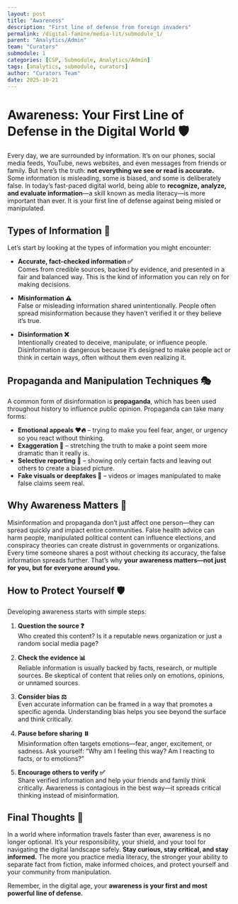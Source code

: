 ```yaml
---
layout: post
title: "Awareness"
description: "First line of defense from foreign invaders"
permalink: /digital-famine/media-lit/submodule_1/
parent: "Analytics/Admin"
team: "Curators"
submodule: 1
categories: [CSP, Submodule, Analytics/Admin]
tags: [analytics, submodule, curators]
author: "Curators Team"
date: 2025-10-21
---
```


# Awareness: Your First Line of Defense in the Digital World 🛡️

Every day, we are surrounded by information. It’s on our phones, social media feeds, YouTube, news websites, and even messages from friends or family. But here’s the truth: **not everything we see or read is accurate.** Some information is misleading, some is biased, and some is deliberately false. In today’s fast-paced digital world, being able to **recognize, analyze, and evaluate information**—a skill known as media literacy—is more important than ever. It is your first line of defense against being misled or manipulated.  

## Types of Information 📰

Let’s start by looking at the types of information you might encounter:  

- **Accurate, fact-checked information ✅**  
  Comes from credible sources, backed by evidence, and presented in a fair and balanced way. This is the kind of information you can rely on for making decisions.  

- **Misinformation ⚠️**  
  False or misleading information shared unintentionally. People often spread misinformation because they haven’t verified it or they believe it’s true.  

- **Disinformation ❌**  
  Intentionally created to deceive, manipulate, or influence people. Disinformation is dangerous because it’s designed to make people act or think in certain ways, often without them even realizing it.  

## Propaganda and Manipulation Techniques 🎭

A common form of disinformation is **propaganda**, which has been used throughout history to influence public opinion. Propaganda can take many forms:  

- **Emotional appeals ❤️🔥** – trying to make you feel fear, anger, or urgency so you react without thinking.  
- **Exaggeration 📢** – stretching the truth to make a point seem more dramatic than it really is.  
- **Selective reporting 🎯** – showing only certain facts and leaving out others to create a biased picture.  
- **Fake visuals or deepfakes 🎥** – videos or images manipulated to make false claims seem real.  

## Why Awareness Matters 🤔

Misinformation and propaganda don’t just affect one person—they can spread quickly and impact entire communities. False health advice can harm people, manipulated political content can influence elections, and conspiracy theories can create distrust in governments or organizations. Every time someone shares a post without checking its accuracy, the false information spreads further. That’s why **your awareness matters—not just for you, but for everyone around you.**  

## How to Protect Yourself 🛡️

Developing awareness starts with simple steps:  

1. **Question the source ❓**  
   Who created this content? Is it a reputable news organization or just a random social media page?  

2. **Check the evidence 📊**  
   Reliable information is usually backed by facts, research, or multiple sources. Be skeptical of content that relies only on emotions, opinions, or unnamed sources.  

3. **Consider bias ⚖️**  
   Even accurate information can be framed in a way that promotes a specific agenda. Understanding bias helps you see beyond the surface and think critically.  

4. **Pause before sharing ⏸️**  
   Misinformation often targets emotions—fear, anger, excitement, or sadness. Ask yourself: “Why am I feeling this way? Am I reacting to facts, or to emotions?”  

5. **Encourage others to verify ✅**  
   Share verified information and help your friends and family think critically. Awareness is contagious in the best way—it spreads critical thinking instead of misinformation.  

## Final Thoughts 🌟

In a world where information travels faster than ever, awareness is no longer optional. It’s your responsibility, your shield, and your tool for navigating the digital landscape safely. **Stay curious, stay critical, and stay informed.** The more you practice media literacy, the stronger your ability to separate fact from fiction, make informed choices, and protect yourself and your community from manipulation.  

Remember, in the digital age, your **awareness is your first and most powerful line of defense.**  
